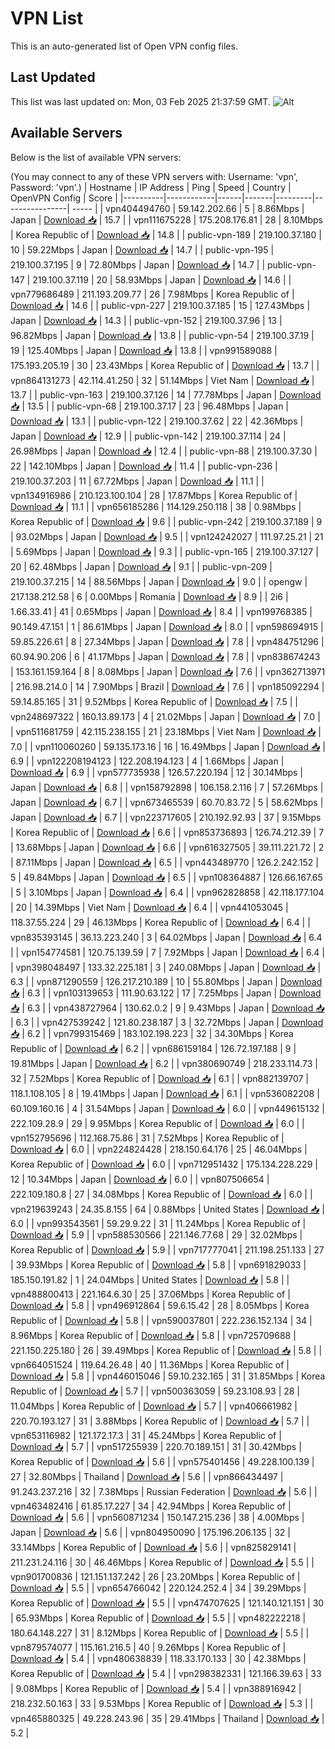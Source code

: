 # VPN List

This is an auto-generated list of Open VPN config files.

## Last Updated

This list was last updated on: Mon, 03 Feb 2025 21:37:59 GMT.
![Alt](https://repobeats.axiom.co/api/embed/186b98318ef1479477931607c1ad7d823f12451f.svg "Repobeats analytics image")

## Available Servers

Below is the list of available VPN servers:

(You may connect to any of these VPN servers with: Username: 'vpn', Password: 'vpn'.)
| Hostname | IP Address | Ping | Speed | Country | OpenVPN Config | Score |
|----------|------------|------|-------|---------|----------------| ----- |
| vpn404494760 | 59.142.202.66 | 5 | 8.86Mbps | Japan | [Download 📥](./configs/server_0_JP.ovpn) | 15.7 |
| vpn111675228 | 175.208.176.81 | 28 | 8.10Mbps | Korea Republic of | [Download 📥](./configs/server_1_KR.ovpn) | 14.8 |
| public-vpn-189 | 219.100.37.180 | 10 | 59.22Mbps | Japan | [Download 📥](./configs/server_2_JP.ovpn) | 14.7 |
| public-vpn-195 | 219.100.37.195 | 9 | 72.80Mbps | Japan | [Download 📥](./configs/server_3_JP.ovpn) | 14.7 |
| public-vpn-147 | 219.100.37.119 | 20 | 58.93Mbps | Japan | [Download 📥](./configs/server_4_JP.ovpn) | 14.6 |
| vpn779686489 | 211.193.209.77 | 26 | 7.98Mbps | Korea Republic of | [Download 📥](./configs/server_5_KR.ovpn) | 14.6 |
| public-vpn-227 | 219.100.37.185 | 15 | 127.43Mbps | Japan | [Download 📥](./configs/server_6_JP.ovpn) | 14.3 |
| public-vpn-152 | 219.100.37.96 | 13 | 96.82Mbps | Japan | [Download 📥](./configs/server_7_JP.ovpn) | 13.8 |
| public-vpn-54 | 219.100.37.19 | 19 | 125.40Mbps | Japan | [Download 📥](./configs/server_8_JP.ovpn) | 13.8 |
| vpn991589088 | 175.193.205.19 | 30 | 23.43Mbps | Korea Republic of | [Download 📥](./configs/server_9_KR.ovpn) | 13.7 |
| vpn864131273 | 42.114.41.250 | 32 | 51.14Mbps | Viet Nam | [Download 📥](./configs/server_10_VN.ovpn) | 13.7 |
| public-vpn-163 | 219.100.37.126 | 14 | 77.78Mbps | Japan | [Download 📥](./configs/server_11_JP.ovpn) | 13.5 |
| public-vpn-68 | 219.100.37.17 | 23 | 96.48Mbps | Japan | [Download 📥](./configs/server_12_JP.ovpn) | 13.1 |
| public-vpn-122 | 219.100.37.62 | 22 | 42.36Mbps | Japan | [Download 📥](./configs/server_13_JP.ovpn) | 12.9 |
| public-vpn-142 | 219.100.37.114 | 24 | 26.98Mbps | Japan | [Download 📥](./configs/server_14_JP.ovpn) | 12.4 |
| public-vpn-88 | 219.100.37.30 | 22 | 142.10Mbps | Japan | [Download 📥](./configs/server_15_JP.ovpn) | 11.4 |
| public-vpn-236 | 219.100.37.203 | 11 | 67.72Mbps | Japan | [Download 📥](./configs/server_16_JP.ovpn) | 11.1 |
| vpn134916986 | 210.123.100.104 | 28 | 17.87Mbps | Korea Republic of | [Download 📥](./configs/server_17_KR.ovpn) | 11.1 |
| vpn656185286 | 114.129.250.118 | 38 | 0.98Mbps | Korea Republic of | [Download 📥](./configs/server_18_KR.ovpn) | 9.6 |
| public-vpn-242 | 219.100.37.189 | 9 | 93.02Mbps | Japan | [Download 📥](./configs/server_19_JP.ovpn) | 9.5 |
| vpn124242027 | 111.97.25.21 | 21 | 5.69Mbps | Japan | [Download 📥](./configs/server_20_JP.ovpn) | 9.3 |
| public-vpn-165 | 219.100.37.127 | 20 | 62.48Mbps | Japan | [Download 📥](./configs/server_21_JP.ovpn) | 9.1 |
| public-vpn-209 | 219.100.37.215 | 14 | 88.56Mbps | Japan | [Download 📥](./configs/server_22_JP.ovpn) | 9.0 |
| opengw | 217.138.212.58 | 6 | 0.00Mbps | Romania | [Download 📥](./configs/server_23_RO.ovpn) | 8.9 |
| 2i6 | 1.66.33.41 | 41 | 0.65Mbps | Japan | [Download 📥](./configs/server_24_JP.ovpn) | 8.4 |
| vpn199768385 | 90.149.47.151 | 1 | 86.61Mbps | Japan | [Download 📥](./configs/server_25_JP.ovpn) | 8.0 |
| vpn598694915 | 59.85.226.61 | 8 | 27.34Mbps | Japan | [Download 📥](./configs/server_26_JP.ovpn) | 7.8 |
| vpn484751296 | 60.94.90.206 | 6 | 41.17Mbps | Japan | [Download 📥](./configs/server_27_JP.ovpn) | 7.8 |
| vpn838674243 | 153.161.159.164 | 8 | 8.08Mbps | Japan | [Download 📥](./configs/server_28_JP.ovpn) | 7.6 |
| vpn362713971 | 216.98.214.0 | 14 | 7.90Mbps | Brazil | [Download 📥](./configs/server_29_BR.ovpn) | 7.6 |
| vpn185092294 | 59.14.85.165 | 31 | 9.52Mbps | Korea Republic of | [Download 📥](./configs/server_30_KR.ovpn) | 7.5 |
| vpn248697322 | 160.13.89.173 | 4 | 21.02Mbps | Japan | [Download 📥](./configs/server_31_JP.ovpn) | 7.0 |
| vpn511681759 | 42.115.238.155 | 21 | 23.18Mbps | Viet Nam | [Download 📥](./configs/server_32_VN.ovpn) | 7.0 |
| vpn110060260 | 59.135.173.16 | 16 | 16.49Mbps | Japan | [Download 📥](./configs/server_33_JP.ovpn) | 6.9 |
| vpn122208194123 | 122.208.194.123 | 4 | 1.66Mbps | Japan | [Download 📥](./configs/server_34_JP.ovpn) | 6.9 |
| vpn577735938 | 126.57.220.194 | 12 | 30.14Mbps | Japan | [Download 📥](./configs/server_35_JP.ovpn) | 6.8 |
| vpn158792898 | 106.158.2.116 | 7 | 57.26Mbps | Japan | [Download 📥](./configs/server_36_JP.ovpn) | 6.7 |
| vpn673465539 | 60.70.83.72 | 5 | 58.62Mbps | Japan | [Download 📥](./configs/server_37_JP.ovpn) | 6.7 |
| vpn223717605 | 210.192.92.93 | 37 | 9.15Mbps | Korea Republic of | [Download 📥](./configs/server_38_KR.ovpn) | 6.6 |
| vpn853736893 | 126.74.212.39 | 7 | 13.68Mbps | Japan | [Download 📥](./configs/server_39_JP.ovpn) | 6.6 |
| vpn616327505 | 39.111.221.72 | 2 | 87.11Mbps | Japan | [Download 📥](./configs/server_40_JP.ovpn) | 6.5 |
| vpn443489770 | 126.2.242.152 | 5 | 49.84Mbps | Japan | [Download 📥](./configs/server_41_JP.ovpn) | 6.5 |
| vpn108364887 | 126.66.167.65 | 5 | 3.10Mbps | Japan | [Download 📥](./configs/server_42_JP.ovpn) | 6.4 |
| vpn962828858 | 42.118.177.104 | 20 | 14.39Mbps | Viet Nam | [Download 📥](./configs/server_43_VN.ovpn) | 6.4 |
| vpn441053045 | 118.37.55.224 | 29 | 46.13Mbps | Korea Republic of | [Download 📥](./configs/server_44_KR.ovpn) | 6.4 |
| vpn835393145 | 36.13.223.240 | 3 | 64.02Mbps | Japan | [Download 📥](./configs/server_45_JP.ovpn) | 6.4 |
| vpn154774581 | 120.75.139.59 | 7 | 7.92Mbps | Japan | [Download 📥](./configs/server_46_JP.ovpn) | 6.4 |
| vpn398048497 | 133.32.225.181 | 3 | 240.08Mbps | Japan | [Download 📥](./configs/server_47_JP.ovpn) | 6.3 |
| vpn871290559 | 126.217.210.189 | 10 | 55.80Mbps | Japan | [Download 📥](./configs/server_48_JP.ovpn) | 6.3 |
| vpn103139653 | 111.90.63.122 | 17 | 7.25Mbps | Japan | [Download 📥](./configs/server_49_JP.ovpn) | 6.3 |
| vpn438727964 | 130.62.0.2 | 9 | 9.43Mbps | Japan | [Download 📥](./configs/server_50_JP.ovpn) | 6.3 |
| vpn427539242 | 121.80.238.187 | 3 | 32.72Mbps | Japan | [Download 📥](./configs/server_51_JP.ovpn) | 6.2 |
| vpn799315469 | 183.102.198.223 | 32 | 34.30Mbps | Korea Republic of | [Download 📥](./configs/server_52_KR.ovpn) | 6.2 |
| vpn686159184 | 126.72.197.188 | 9 | 19.81Mbps | Japan | [Download 📥](./configs/server_53_JP.ovpn) | 6.2 |
| vpn380690749 | 218.233.114.73 | 32 | 7.52Mbps | Korea Republic of | [Download 📥](./configs/server_54_KR.ovpn) | 6.1 |
| vpn882139707 | 118.1.108.105 | 8 | 19.41Mbps | Japan | [Download 📥](./configs/server_55_JP.ovpn) | 6.1 |
| vpn536082208 | 60.109.160.16 | 4 | 31.54Mbps | Japan | [Download 📥](./configs/server_56_JP.ovpn) | 6.0 |
| vpn449615132 | 222.109.28.9 | 29 | 9.95Mbps | Korea Republic of | [Download 📥](./configs/server_57_KR.ovpn) | 6.0 |
| vpn152795696 | 112.168.75.86 | 31 | 7.52Mbps | Korea Republic of | [Download 📥](./configs/server_58_KR.ovpn) | 6.0 |
| vpn224824428 | 218.150.64.176 | 25 | 46.04Mbps | Korea Republic of | [Download 📥](./configs/server_59_KR.ovpn) | 6.0 |
| vpn712951432 | 175.134.228.229 | 12 | 10.34Mbps | Japan | [Download 📥](./configs/server_60_JP.ovpn) | 6.0 |
| vpn807506654 | 222.109.180.8 | 27 | 34.08Mbps | Korea Republic of | [Download 📥](./configs/server_61_KR.ovpn) | 6.0 |
| vpn219639243 | 24.35.8.155 | 64 | 0.88Mbps | United States | [Download 📥](./configs/server_62_US.ovpn) | 6.0 |
| vpn993543561 | 59.29.9.22 | 31 | 11.24Mbps | Korea Republic of | [Download 📥](./configs/server_63_KR.ovpn) | 5.9 |
| vpn588530566 | 221.146.77.68 | 29 | 32.02Mbps | Korea Republic of | [Download 📥](./configs/server_64_KR.ovpn) | 5.9 |
| vpn717777041 | 211.198.251.133 | 27 | 39.93Mbps | Korea Republic of | [Download 📥](./configs/server_65_KR.ovpn) | 5.8 |
| vpn691829033 | 185.150.191.82 | 1 | 24.04Mbps | United States | [Download 📥](./configs/server_66_US.ovpn) | 5.8 |
| vpn488800413 | 221.164.6.30 | 25 | 37.06Mbps | Korea Republic of | [Download 📥](./configs/server_67_KR.ovpn) | 5.8 |
| vpn496912864 | 59.6.15.42 | 28 | 8.05Mbps | Korea Republic of | [Download 📥](./configs/server_68_KR.ovpn) | 5.8 |
| vpn590037801 | 222.236.152.134 | 34 | 8.96Mbps | Korea Republic of | [Download 📥](./configs/server_69_KR.ovpn) | 5.8 |
| vpn725709688 | 221.150.225.180 | 26 | 39.49Mbps | Korea Republic of | [Download 📥](./configs/server_70_KR.ovpn) | 5.8 |
| vpn664051524 | 119.64.26.48 | 40 | 11.36Mbps | Korea Republic of | [Download 📥](./configs/server_71_KR.ovpn) | 5.8 |
| vpn446015046 | 59.10.232.165 | 31 | 31.85Mbps | Korea Republic of | [Download 📥](./configs/server_72_KR.ovpn) | 5.7 |
| vpn500363059 | 59.23.108.93 | 28 | 11.04Mbps | Korea Republic of | [Download 📥](./configs/server_73_KR.ovpn) | 5.7 |
| vpn406661982 | 220.70.193.127 | 31 | 3.88Mbps | Korea Republic of | [Download 📥](./configs/server_74_KR.ovpn) | 5.7 |
| vpn653116982 | 121.172.17.3 | 31 | 45.24Mbps | Korea Republic of | [Download 📥](./configs/server_75_KR.ovpn) | 5.7 |
| vpn517255939 | 220.70.189.151 | 31 | 30.42Mbps | Korea Republic of | [Download 📥](./configs/server_76_KR.ovpn) | 5.6 |
| vpn575401456 | 49.228.100.139 | 27 | 32.80Mbps | Thailand | [Download 📥](./configs/server_77_TH.ovpn) | 5.6 |
| vpn866434497 | 91.243.237.216 | 32 | 7.38Mbps | Russian Federation | [Download 📥](./configs/server_78_RU.ovpn) | 5.6 |
| vpn463482416 | 61.85.17.227 | 34 | 42.94Mbps | Korea Republic of | [Download 📥](./configs/server_79_KR.ovpn) | 5.6 |
| vpn560871234 | 150.147.215.236 | 38 | 4.00Mbps | Japan | [Download 📥](./configs/server_80_JP.ovpn) | 5.6 |
| vpn804950090 | 175.196.206.135 | 32 | 33.14Mbps | Korea Republic of | [Download 📥](./configs/server_81_KR.ovpn) | 5.6 |
| vpn825829141 | 211.231.24.116 | 30 | 46.46Mbps | Korea Republic of | [Download 📥](./configs/server_82_KR.ovpn) | 5.5 |
| vpn901700836 | 121.151.137.242 | 26 | 23.20Mbps | Korea Republic of | [Download 📥](./configs/server_83_KR.ovpn) | 5.5 |
| vpn654766042 | 220.124.252.4 | 34 | 39.29Mbps | Korea Republic of | [Download 📥](./configs/server_84_KR.ovpn) | 5.5 |
| vpn474707625 | 121.140.121.151 | 30 | 65.93Mbps | Korea Republic of | [Download 📥](./configs/server_85_KR.ovpn) | 5.5 |
| vpn482222218 | 180.64.148.227 | 31 | 8.12Mbps | Korea Republic of | [Download 📥](./configs/server_86_KR.ovpn) | 5.5 |
| vpn879574077 | 115.161.216.5 | 40 | 9.26Mbps | Korea Republic of | [Download 📥](./configs/server_87_KR.ovpn) | 5.4 |
| vpn480638839 | 118.33.170.133 | 30 | 42.38Mbps | Korea Republic of | [Download 📥](./configs/server_88_KR.ovpn) | 5.4 |
| vpn298382331 | 121.166.39.63 | 33 | 9.08Mbps | Korea Republic of | [Download 📥](./configs/server_89_KR.ovpn) | 5.4 |
| vpn388916942 | 218.232.50.163 | 33 | 9.53Mbps | Korea Republic of | [Download 📥](./configs/server_90_KR.ovpn) | 5.3 |
| vpn465880325 | 49.228.243.96 | 35 | 29.41Mbps | Thailand | [Download 📥](./configs/server_91_TH.ovpn) | 5.2 |
